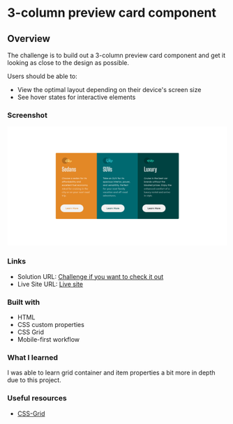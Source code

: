 # 3-column preview card component

## Overview

The challenge is to build out a 3-column preview card component and get it looking as close to the design as possible.

Users should be able to:

- View the optimal layout depending on their device's screen size
- See hover states for interactive elements

### Screenshot

![](./images/Desktop-Preview.png)

### Links

- Solution URL: [Challenge if you want to check it out](https://www.frontendmentor.io/solutions/grid-based-3-column-preview-0T6C6i-Mu)
- Live Site URL: [Live site](https://andrew-lc.github.io/Preview-Card-3-Column/)

### Built with

- HTML
- CSS custom properties
- CSS Grid
- Mobile-first workflow



### What I learned

I was able to learn grid container and item properties a bit more in depth due to this project.

### Useful resources

- [CSS-Grid](https://css-tricks.com/snippets/css/complete-guide-grid/)
